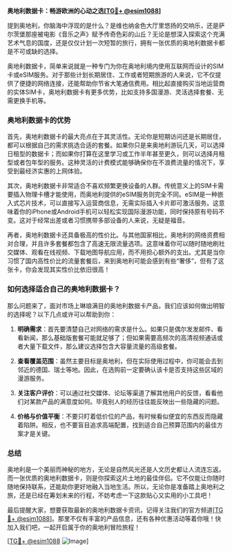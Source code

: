 **奥地利数据卡：畅游欧洲的心动之选[[TG💪+ @esim1088](https://t.me/s/esim1088)]**

提到奥地利，你脑海中浮现的是什么？是维也纳金色大厅里悠扬的交响乐，还是萨尔茨堡那座被电影《音乐之声》赋予传奇色彩的山丘？无论是想深入探索这个充满艺术气息的国度，还是仅仅计划一次短暂的旅行，拥有一张优质的奥地利数据卡都是不可或缺的选择。

奥地利数据卡，简单来说就是一种专门为你在奥地利境内使用互联网而设计的SIM卡或eSIM服务。对于那些计划长期居住、工作或者短期旅游的人来说，它不仅提供了便捷的网络连接，还能帮助你节省大笔通信费用。相比起直接购买当地运营商的实体SIM卡，奥地利数据卡有更多优势，比如支持多国漫游、灵活选择套餐、无需更换手机等。

### **奥地利数据卡的优势**

首先，奥地利数据卡的最大亮点在于其灵活性。无论你是短期访问还是长期居住，都可以根据自己的需求挑选合适的套餐。如果你只是来奥地利游玩几天，可以选择日租型的数据卡；而如果你打算在这里学习或工作半年甚至更久，则可以选择月租型或者包年型的服务。这种灵活的计费模式能够确保你在不浪费流量的情况下，享受到最经济实惠的上网体验。

其次，奥地利数据卡非常适合不喜欢频繁更换设备的人群。传统意义上的SIM卡需要插入物理卡槽才能使用，而奥地利提供的eSIM服务则完全不同。eSIM是一种嵌入式芯片技术，可以直接写入运营商信息，无需实际插入卡片即可激活服务。这意味着你的iPhone或Android手机可以轻松实现国际漫游功能，同时保持原有号码不变。这对于经常出差或者习惯携带多部设备的人来说，无疑是福音。

再者，奥地利数据卡还具备极高的性价比。与其他国家相比，奥地利的网络资费相对合理，并且许多套餐都包含了高速无限流量选项。这意味着你可以随时随地刷社交媒体、观看在线视频、下载地图导航应用，而不用担心额外的支出。尤其是当你习惯了国内高性价比的流量套餐后，来到奥地利可能会感到有些“奢侈”，但有了这张卡，你会发现其实性价比依旧很高！

### **如何选择适合自己的奥地利数据卡？**

那么问题来了，面对市场上琳琅满目的奥地利数据卡产品，我们应该如何做出明智的选择呢？以下几点或许可以帮助到你：

1. **明确需求**：首先要清楚自己对网络的需求是什么。如果只是偶尔发发邮件、看看新闻，那么基础版套餐可能就足够了；但如果需要高频次的高清视频通话或者大量下载文件，那么建议选择包含大容量流量的高级套餐。
   
2. **查看覆盖范围**：虽然主要目标是奥地利，但在实际使用过程中，你可能会去到邻近的德国、瑞士等地。因此，在选购前一定要确认该卡是否支持这些区域的漫游服务。

3. **关注客户评价**：可以通过社交媒体、论坛等渠道了解其他用户的反馈，看看他们对某款产品的满意度如何。毕竟别人的经历往往能反映出一些隐藏的问题。

4. **价格与价值平衡**：不要只盯着低价位的产品，有时候看似便宜的东西反而隐藏着陷阱。相反，也不要盲目追求高端配置，找到适合自己预算范围内的最佳方案才是关键。

### **总结**

奥地利是一个美丽而神秘的地方，无论是自然风光还是人文历史都让人流连忘返。而一张优质的奥地利数据卡，则是你探索这片土地的最佳伴侣。它不仅能让你随时随地保持联系，还能助你更好地融入当地生活。所以，无论你是准备踏上奥地利之旅，还是已经在筹划未来的行程，不妨考虑一下这款贴心又实用的小工具吧！

最后提醒大家，想要获取最新的奥地利数据卡资讯，记得关注我们的官方频道[[TG💪+ @esim1088](https://t.me/s/esim1088)]。那里不仅有丰富的产品信息，还有各种优惠活动等着你哦！快加入我们吧，一起开启属于你的奥地利冒险旅程！

[[TG💪+ @esim1088](https://t.me/s/esim1088) ![Image](https://i.postimg.cc/4NQfJmqS/Snipaste-2025-05-13-00-14-12.png)]